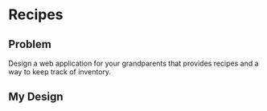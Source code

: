 # Recipes
## Problem
Design a web application for your grandparents that provides recipes and a way
to keep track of inventory.
## My Design
